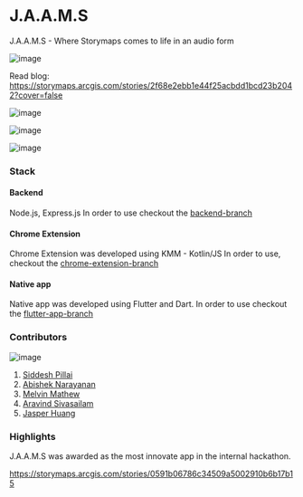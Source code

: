 # J.A.A.M.S
J.A.A.M.S - Where Storymaps comes to life in an audio form

![image](https://user-images.githubusercontent.com/4101783/125236356-a836c480-e298-11eb-8600-6b978127c4d4.png)


Read blog: https://storymaps.arcgis.com/stories/2f68e2ebb1e44f25acbdd1bcd23b2042?cover=false


![image](https://user-images.githubusercontent.com/4101783/125236245-7d4c7080-e298-11eb-9c9d-c13802ee9226.png)

![image](https://user-images.githubusercontent.com/4101783/125236288-8d645000-e298-11eb-8ec7-e51184e3fbaf.png)

![image](https://user-images.githubusercontent.com/4101783/125236333-9ce39900-e298-11eb-93d2-786f14a31d35.png)

### Stack

#### Backend
Node.js, Express.js
In order to use checkout the [backend-branch](https://github.com/siddeshpillai/jaams/tree/backend)

#### Chrome Extension
Chrome Extension was developed using KMM - Kotlin/JS
In order to use, checkout the [chrome-extension-branch](https://github.com/siddeshpillai/jaams/tree/chrome-extension)

#### Native app
Native app was developed using Flutter and Dart. 
In order to use checkout the [flutter-app-branch](https://github.com/siddeshpillai/jaams/tree/flutter-app)

### Contributors
![image](https://user-images.githubusercontent.com/4101783/125236414-c4d2fc80-e298-11eb-9201-1509e2f858d0.png)

1. [Siddesh Pillai](https://github.com/siddeshpillai)
2. [Abishek Narayanan](https://github.com/Abishek1997)
3. [Melvin Mathew](https://github.com/melvinmat)
4. [Aravind Sivasailam](https://github.com/aravindesri)
5. [Jasper Huang](https://github.com/jazspartacus)

### Highlights

J.A.A.M.S was awarded as the most innovate app in the internal hackathon. 

https://storymaps.arcgis.com/stories/0591b06786c34509a5002910b6b17b15
